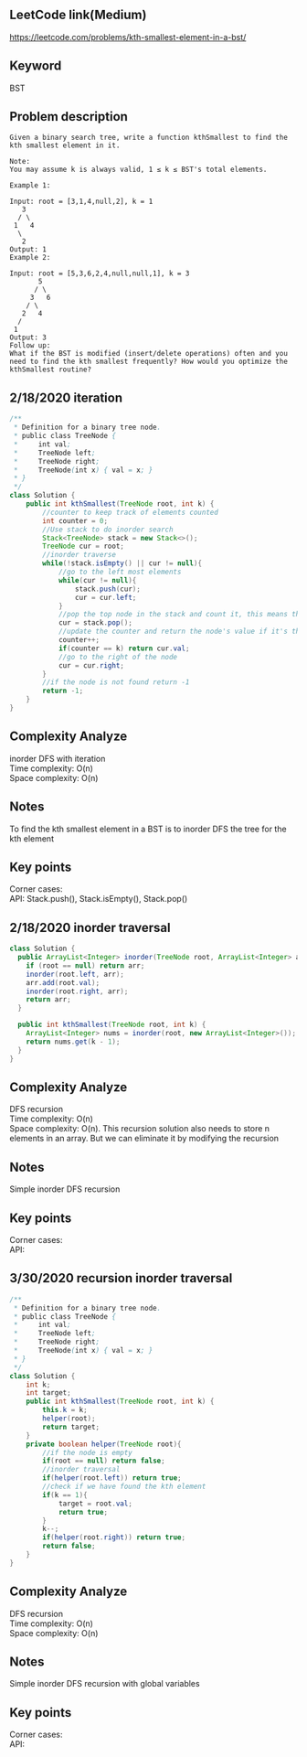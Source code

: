 ## LeetCode link(Medium)
https://leetcode.com/problems/kth-smallest-element-in-a-bst/

## Keyword
BST

## Problem description
```
Given a binary search tree, write a function kthSmallest to find the kth smallest element in it.

Note:
You may assume k is always valid, 1 ≤ k ≤ BST's total elements.

Example 1:

Input: root = [3,1,4,null,2], k = 1
   3
  / \
 1   4
  \
   2
Output: 1
Example 2:

Input: root = [5,3,6,2,4,null,null,1], k = 3
       5
      / \
     3   6
    / \
   2   4
  /
 1
Output: 3
Follow up:
What if the BST is modified (insert/delete operations) often and you need to find the kth smallest frequently? How would you optimize the kthSmallest routine?
```
## 2/18/2020 iteration

```java
/**
 * Definition for a binary tree node.
 * public class TreeNode {
 *     int val;
 *     TreeNode left;
 *     TreeNode right;
 *     TreeNode(int x) { val = x; }
 * }
 */
class Solution {
    public int kthSmallest(TreeNode root, int k) {
        //counter to keep track of elements counted
        int counter = 0;
        //Use stack to do inorder search
        Stack<TreeNode> stack = new Stack<>();
        TreeNode cur = root;
        //inorder traverse
        while(!stack.isEmpty() || cur != null){
            //go to the left most elements
            while(cur != null){
                stack.push(cur);
                cur = cur.left;
            }
            //pop the top node in the stack and count it, this means the left branch of the node is searched
            cur = stack.pop();
            //update the counter and return the node's value if it's the kth element
            counter++;
            if(counter == k) return cur.val;
            //go to the right of the node
            cur = cur.right;
        }
        //if the node is not found return -1
        return -1;
    }
}
```

## Complexity Analyze
inorder DFS with iteration\
Time complexity: O(n)\
Space complexity: O(n)

## Notes
To find the kth smallest element in a BST is to inorder DFS the tree for the kth element

## Key points
Corner cases: \
API: Stack.push(), Stack.isEmpty(), Stack.pop()

## 2/18/2020 inorder traversal

```java
class Solution {
  public ArrayList<Integer> inorder(TreeNode root, ArrayList<Integer> arr) {
    if (root == null) return arr;
    inorder(root.left, arr);
    arr.add(root.val);
    inorder(root.right, arr);
    return arr;
  }

  public int kthSmallest(TreeNode root, int k) {
    ArrayList<Integer> nums = inorder(root, new ArrayList<Integer>());
    return nums.get(k - 1);
  }
}
```

## Complexity Analyze
DFS recursion\
Time complexity: O(n)\
Space complexity: O(n). This recursion solution also needs to store n elements in an array. But we can eliminate it by modifying the recursion

## Notes
Simple inorder DFS recursion

## Key points
Corner cases:\
API:

## 3/30/2020 recursion inorder traversal

```java
/**
 * Definition for a binary tree node.
 * public class TreeNode {
 *     int val;
 *     TreeNode left;
 *     TreeNode right;
 *     TreeNode(int x) { val = x; }
 * }
 */
class Solution {
    int k;
    int target;
    public int kthSmallest(TreeNode root, int k) {
        this.k = k;
        helper(root);
        return target;
    }
    private boolean helper(TreeNode root){
        //if the node is empty
        if(root == null) return false;
        //inorder traversal
        if(helper(root.left)) return true;
        //check if we have found the kth element
        if(k == 1){
            target = root.val;
            return true;
        }
        k--;
        if(helper(root.right)) return true;
        return false;
    }
}
```

## Complexity Analyze
DFS recursion\
Time complexity: O(n)\
Space complexity: O(n)

## Notes
Simple inorder DFS recursion with global variables

## Key points
Corner cases:\
API: